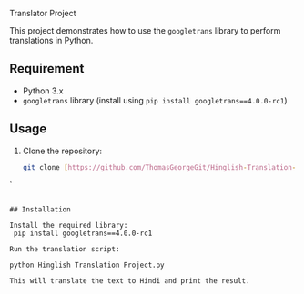 Translator Project


This project demonstrates how to use the `googletrans` library to perform translations in Python.




## Requirement

- Python 3.x
- `googletrans` library (install using `pip install googletrans==4.0.0-rc1`)


## 
## Usage

1. Clone the repository:

   ```bash
   git clone [https://github.com/ThomasGeorgeGit/Hinglish-Translation-Project.git]
   

`
```
 
## Installation

Install the required library:
 pip install googletrans==4.0.0-rc1

Run the translation script:

python Hinglish Translation Project.py

This will translate the text to Hindi and print the result.

```

